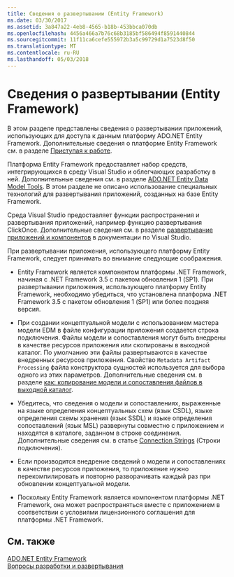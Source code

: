 ```yaml
---
title: Сведения о развертывании (Entity Framework)
ms.date: 03/30/2017
ms.assetid: 3a847a22-4eb8-4565-b18b-453bbca070db
ms.openlocfilehash: 4456a466a7b76c68b3185bf586494f8591440844
ms.sourcegitcommit: 11f11ca6cefe555972b3a5c99729d1a7523d8f50
ms.translationtype: MT
ms.contentlocale: ru-RU
ms.lasthandoff: 05/03/2018
---
```

# <a name="deployment-considerations-entity-framework"></a>Сведения о развертывании (Entity Framework)
В этом разделе представлены сведения о развертывании приложений, использующих для доступа к данным платформу ADO.NET Entity Framework. Дополнительные сведения о платформе Entity Framework см. в разделе [Приступая к работе](../../../../../docs/framework/data/adonet/ef/getting-started.md).  
  
 Платформа Entity Framework предоставляет набор средств, интегрирующихся в среду Visual Studio и облегчающих разработку в ней. Дополнительные сведения см. в разделе [ADO.NET Entity Data Model Tools](http://msdn.microsoft.com/library/91076853-0881-421b-837a-f582f36be527). В этом разделе не описано использование специальных технологий для развертывания приложений, созданных на базе Entity Framework.  
  
 Среда Visual Studio предоставляет функции распространения и развертывания приложений, например функцию развертывания ClickOnce. Дополнительные сведения см. в разделе [развертывание приложений и компонентов](/visualstudio/deployment/deploying-applications-services-and-components) в документации по Visual Studio.  
  
 При развертывании приложения, использующего платформу Entity Framework, следует принимать во внимание следующие соображения.  
  
-   Entity Framework является компонентом платформы .NET Framework, начиная с .NET Framework 3.5 с пакетом обновления 1 (SP1). При развертывании приложения, использующего платформу Entity Framework, необходимо убедиться, что установлена платформа .NET Framework 3.5 с пакетом обновления 1 (SP1) или более поздняя версия.  
  
-   При создании концептуальной модели с использованием мастера модели EDM в файле конфигурации приложения создается строка подключения. Файлы модели и сопоставления могут быть внедрены в качестве ресурсов приложения или скопированы в выходной каталог. По умолчанию эти файлы развертываются в качестве внедренных ресурсов приложения. Свойство `Metadata Artifact Processing` файла конструктора сущностей используется для выбора одного из этих параметров. Дополнительные сведения см. в разделе [как: копирование модели и сопоставления файлов в выходной каталог](http://msdn.microsoft.com/library/e2c9820f-1705-457e-9fdb-8b289f3179b4).  
  
-   Убедитесь, что сведения о модели и сопоставлениях, выраженные на языке определения концептуальных схем (язык CSDL), языке определения схемы хранения (язык SSDL) и языке определения сопоставлений (язык MSL) развернуты совместно с приложением и находятся в каталоге, заданном в строке соединения. Дополнительные сведения см. в статье [Connection Strings](../../../../../docs/framework/data/adonet/ef/connection-strings.md) (Строки подключения).  
  
-   Если производится внедрение сведений о модели и сопоставлениях в качестве ресурсов приложения, то приложение нужно перекомпилировать и повторно разворачивать каждый раз при обновлении концептуальной модели.  
  
-   Поскольку Entity Framework является компонентом платформы .NET Framework, она может распространяться вместе с приложением в соответствии с условиями лицензионного соглашения для платформы .NET Framework.  
  
## <a name="see-also"></a>См. также  
 [ADO.NET Entity Framework](../../../../../docs/framework/data/adonet/ef/index.md)  
 [Вопросы разработки и развертывания](../../../../../docs/framework/data/adonet/ef/development-and-deployment-considerations.md)
